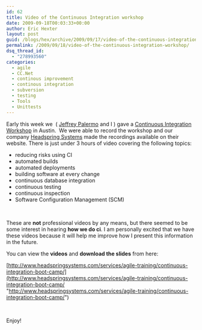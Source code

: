 ```yaml
---
id: 62
title: Video of the Continuous Integration workshop
date: 2009-09-18T00:03:33+00:00
author: Eric Hexter
layout: post
guid: /blogs/hex/archive/2009/09/17/video-of-the-continuous-integration-workshop.aspx
permalink: /2009/09/18/video-of-the-continuous-integration-workshop/
dsq_thread_id:
  - "278993560"
categories:
  - agile
  - CC.Net
  - continous improvement
  - continous integration
  - subversion
  - testing
  - Tools
  - Unittests
---
```

Early this week we&#160; ( [Jeffrey Palermo](http://jeffreypalermo.com) and I ) gave a [Continuous Integration Workshop](http://www.lostechies.com/blogs/hex/archive/2009/09/10/free-continuous-integration-workshop-in-austin-tuesday-sept-15th-1pm-5pm.aspx) in Austin.&#160; We were able to record the workshop and our company [Headspring Systems](http://Headspringsystems.com) made the recordings available on their website. There is just under 3 hours of video covering the following topics:

  * reducing risks using CI 
  * automated builds 
  * automated deployments 
  * building software at every change 
  * continuous database integration 
  * continuous testing 
  * continuous inspection 
  * Software Configuration Management (SCM)

&#160;

These are **not** professional videos by any means, but there seemed to be some interest in hearing **how we do ci**. I am personally excited that we have these videos because it will help me improve how I present this information in the future.

You can view the **videos** and **download the slides** from here:

[http://www.headspringsystems.com/services/agile-training/continuous-integration-boot-camp/](http://www.headspringsystems.com/services/agile-training/continuous-integration-boot-camp/ "http://www.headspringsystems.com/services/agile-training/continuous-integration-boot-camp/")

&#160;

Enjoy!
